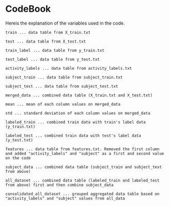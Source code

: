 # CodeBook

Hereis the explanation of the variables used in the code.


```
train ... data table from X_train.txt
```

```
test ... data table from X_test.txt
```

```
train_label ... data table from y_train.txt
```

```
test_label ... data table from y_test.txt
```

```
activity_labels ... data table from activity_labels.txt
```

```
subject_train ... data table from subject_train.txt
```

```
subject_test ... data table from subject_test.txt
```

```
merged_data ... combined data table (X_train.txt and X_test.txt)
```

```
mean ... mean of each column values on merged_data
```

```
std ... standard deviation of each column values on merged_data
```

```
labeled_train ... combined train data with train's label data (y_train.txt)
```

```
labeled_test ... combined train data with test's label data (y_test.txt)
```

```
features ... data table from features.txt. Removed the first column and added "activity_labels" and "subject" as a first and second value on the code
```

```
subject_data ... combined data table (subject_train and subject_test from above)
```

```
all_dataset ... combined data table (labeled_train and labeled_test from above) first and then combine subject_data 
```

```
consolidated_all_dataset ... grouped aggregated data table based on "activity_labels" and "subject" values from all_data
```

